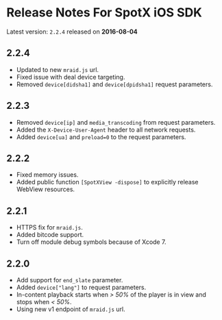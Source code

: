 # Release Notes For SpotX iOS SDK

Latest version: `2.2.4` released on **2016-08-04**

## 2.2.4
* Updated to new `mraid.js` url.
* Fixed issue with deal device targeting.
* Removed `device[didsha1]` and `device[dpidsha1]` request parameters.

## 2.2.3
* Removed `device[ip]` and `media_transcoding` from request parameters.
* Added the `X-Device-User-Agent` header to all network requests.
* Added `device[ua]` and `preload=0` to the request parameters.

## 2.2.2
* Fixed memory issues.
* Added public function `[SpotXView -dispose]` to explicitly release WebView resources.

## 2.2.1
* HTTPS fix for `mraid.js`.
* Added bitcode support.
* Turn off module debug symbols because of Xcode 7.

## 2.2.0
* Add support for `end_slate` parameter.
* Added `device["lang"]` to request parameters.
* In-content playback starts when _> 50%_ of the player is in view and stops when _< 50%_.
* Using new v1 endpoint of `mraid.js` url.
